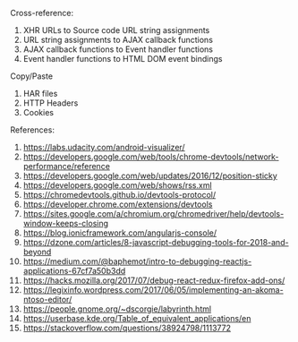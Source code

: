Cross-reference:
1. XHR URLs to Source code URL string assignments
1. URL string assignments to AJAX callback functions
1. AJAX callback functions to Event handler functions
1. Event handler functions to HTML DOM event bindings

Copy/Paste
1. HAR files
1. HTTP Headers
1. Cookies 


References:
1. https://labs.udacity.com/android-visualizer/
1. https://developers.google.com/web/tools/chrome-devtools/network-performance/reference
1. https://developers.google.com/web/updates/2016/12/position-sticky
1. https://developers.google.com/web/shows/rss.xml
1. https://chromedevtools.github.io/devtools-protocol/
1. https://developer.chrome.com/extensions/devtools
1. https://sites.google.com/a/chromium.org/chromedriver/help/devtools-window-keeps-closing
1. https://blog.ionicframework.com/angularjs-console/
1. https://dzone.com/articles/8-javascript-debugging-tools-for-2018-and-beyond
1. https://medium.com/@baphemot/intro-to-debugging-reactjs-applications-67cf7a50b3dd
1. https://hacks.mozilla.org/2017/07/debug-react-redux-firefox-add-ons/
1. https://legixinfo.wordpress.com/2017/06/05/implementing-an-akoma-ntoso-editor/
1. https://people.gnome.org/~dscorgie/labyrinth.html
1. https://userbase.kde.org/Table_of_equivalent_applications/en
1. https://stackoverflow.com/questions/38924798/1113772